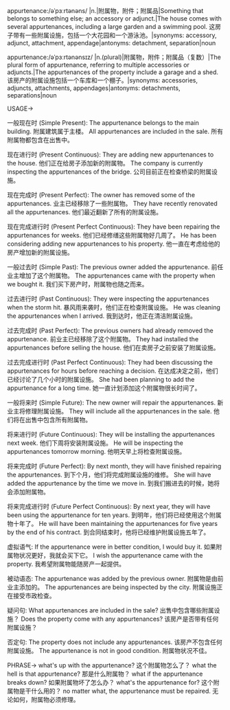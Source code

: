 appurtenance:/əˈpɜːrtənəns/
|n.|附属物，附件；附属品|Something that belongs to something else; an accessory or adjunct.|The house comes with several appurtenances, including a large garden and a swimming pool. 这房子带有一些附属设施，包括一个大花园和一个游泳池。|synonyms: accessory, adjunct, attachment, appendage|antonyms: detachment, separation|noun

appurtenance:/əˈpɜːrtənənsɪz/
|n.(plural)|附属物，附件；附属品（复数）|The plural form of appurtenance, referring to multiple accessories or adjuncts.|The appurtenances of the property include a garage and a shed.  该房产的附属设施包括一个车库和一个棚子。|synonyms: accessories, adjuncts, attachments, appendages|antonyms: detachments, separations|noun


USAGE->

一般现在时 (Simple Present):
The appurtenance belongs to the main building. 附属建筑属于主楼。
All appurtenances are included in the sale. 所有附属物都包含在出售中。

现在进行时 (Present Continuous):
They are adding new appurtenances to the house. 他们正在给房子添加新的附属物。
The company is currently inspecting the appurtenances of the bridge. 公司目前正在检查桥梁的附属设施。

现在完成时 (Present Perfect):
The owner has removed some of the appurtenances. 业主已经移除了一些附属物。
They have recently renovated all the appurtenances.  他们最近翻新了所有的附属设施。

现在完成进行时 (Present Perfect Continuous):
They have been repairing the appurtenances for weeks. 他们已经修缮这些附属物好几周了。
He has been considering adding new appurtenances to his property. 他一直在考虑给他的房产增加新的附属设施。

一般过去时 (Simple Past):
The previous owner added the appurtenance. 前任业主增加了这个附属物。
The appurtenances came with the property when we bought it. 我们买下房产时，附属物也随之而来。

过去进行时 (Past Continuous):
They were inspecting the appurtenances when the storm hit. 暴风雨来袭时，他们正在检查附属设施。
He was cleaning the appurtenances when I arrived. 我到达时，他正在清洁附属设施。

过去完成时 (Past Perfect):
The previous owners had already removed the appurtenance.  前业主已经移除了这个附属物。
They had installed the appurtenances before selling the house. 他们在卖房子之前安装了附属设施。


过去完成进行时 (Past Perfect Continuous):
They had been discussing the appurtenances for hours before reaching a decision. 在达成决定之前，他们已经讨论了几个小时的附属设施。
She had been planning to add the appurtenance for a long time. 她一直计划添加这个附属物很长时间了。

一般将来时 (Simple Future):
The new owner will repair the appurtenances. 新业主将修理附属设施。
They will include all the appurtenances in the sale. 他们将在出售中包含所有附属物。


将来进行时 (Future Continuous):
They will be installing the appurtenances next week.  他们下周将安装附属设施。
He will be inspecting the appurtenances tomorrow morning. 他明天早上将检查附属设施。


将来完成时 (Future Perfect):
By next month, they will have finished repairing the appurtenances. 到下个月，他们将完成附属设施的维修。
She will have added the appurtenance by the time we move in. 到我们搬进去的时候，她将会添加附属物。


将来完成进行时 (Future Perfect Continuous):
By next year, they will have been using the appurtenance for ten years. 到明年，他们将已经使用这个附属物十年了。
He will have been maintaining the appurtenances for five years by the end of his contract. 到合同结束时，他将已经维护附属设施五年了。


虚拟语气:
If the appurtenance were in better condition, I would buy it. 如果附属物状况更好，我就会买下它。
I wish the appurtenance came with the property. 我希望附属物能随房产一起提供。

被动语态:
The appurtenance was added by the previous owner. 附属物是由前业主添加的。
The appurtenances are being inspected by the city. 附属设施正在接受市政检查。

疑问句:
What appurtenances are included in the sale? 出售中包含哪些附属设施？
Does the property come with any appurtenances?  该房产是否带有任何附属设施？

否定句:
The property does not include any appurtenances. 该房产不包含任何附属设施。
The appurtenance is not in good condition. 附属物状况不佳。


PHRASE->
what's up with the appurtenance?  这个附属物怎么了？
what the hell is that appurtenance?  那是什么附属物？
what if the appurtenance breaks down? 如果附属物坏了怎么办？
what's the appurtenance for?  这个附属物是干什么用的？
no matter what, the appurtenance must be repaired. 无论如何，附属物必须修理。
